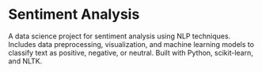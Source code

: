 # Sentiment Analysis
 A data science project for sentiment analysis using NLP techniques. Includes data preprocessing, visualization, and machine learning models to classify text as positive, negative, or neutral. Built with Python, scikit-learn, and NLTK.
